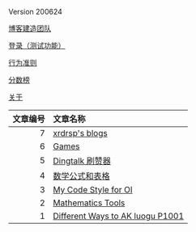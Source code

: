 Version 200624

[博客建造团队](https://www.github.com/dovuque/)

[登录（测试功能）](/login.html)

[行为准则](/code_of_conduct/)

[分数榜](/points/)

[关于](/about/)

|文章编号|文章名称|
|--:|:--|
|7|[xrdrsp's blogs](/xrdrsp_blogs/)|
|6|[Games](/games/)|
|5|[Dingtalk 刷赞器](https://www.github.com/dovuq/dingtalk)|
|4|[数学公式和表格](https://dovuq.github.com/post/数学公式和表格)|
|3|[My Code Style for OI](/codestyle/)|
|2|[Mathematics Tools](https://unthique.github.io/mathematics/)|
|1|[Different Ways to AK luogu P1001](/akp1001/)|
